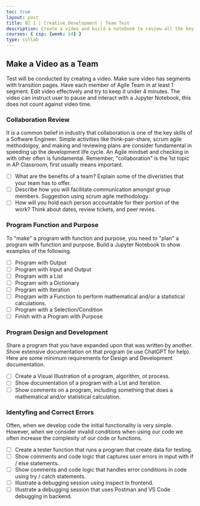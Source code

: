 ```yaml
---
toc: true
layout: post
title: BI 1 | Creative Development | Team Test 
description: Create a video and build a notebook to review all the key questions from Big Idea 1
courses: { csp: {week: 14} }
type: collab
---
```


## Make a Video as a Team

Test will be conducted by creating a video.  Make sure video has segments with transition pages.  Have each member of Agile Team in at least 1 segment.  Edit video effectively and try to keep it under 4 minutes.  The video can instruct user to pause and interact with a Jupyter Notebook, this does not count against video time.

### Collaboration Review

It is a common belief in industry that collaboration is one of the key skills of a Software Engineer.  Simple activities like think-pair-share, scrum agile methodolgoy, and making and reviewing plans are consider fundamental in speeding up the development life cycle.  An Agile mindset and checking in with other often is fundamental.  Remember, "collaboration" is the 1st topic in AP Classroom, first usually means important.

- [ ] What are the benefits of a team?  Explain some of the diveristies that your team has to offer.
- [ ] Describe how you will facilitate communication amongst group members.  Suggestion using scrum agile methodology.
- [ ] How will you hold each person accountable for their portion of the work?  Think about dates, review tickets, and peer revies.

### Program Function and Purpose

To "make" a program with function and purpose, you need to "plan" a program with function and purpose.  Build a Jupyter Notebook to show examples of the following.

- [ ] Program with Output
- [ ] Program with Input and Output
- [ ] Program with a List
- [ ] Program with a Dictionary
- [ ] Program with Iteration
- [ ] Program with a Function to perform mathematical and/or a statistical calculations.
- [ ] Program with a Selection/Condition
- [ ] Finish with a Program with Purpose

### Program Design and Development

Share a program that you have expanded upon that was written by another.  Show extensive documentation on that program (ie use ChatGPT for help).  Here are some minimum requirements for Design and Development documentation.

- [ ] Create a Visual Illustration of a program, algorithm, ot process.
- [ ] Show documentation of a program with a List and Iteration.
- [ ] Show comments on a program, including something that does a mathematical and/or statistical calculation.

### Identyfing and Correct Errors

Often, when we develop code the initial functionality is very simple.  However, when we consider invalid conditions when using our code we often increase the complexity of our code or functions.

- [ ] Create a tester function that runs a program that create data for testing.
- [ ] Show comments and code logic that captures user errors in input with if / else statements.
- [ ] Show comments and code logic that handles error conditions in code using try / catch statements.
- [ ] Illustrate a debugging session using inspect in frontend.
- [ ] Illustrate a debugging session that uses Postman and VS Code debugging in backend.
